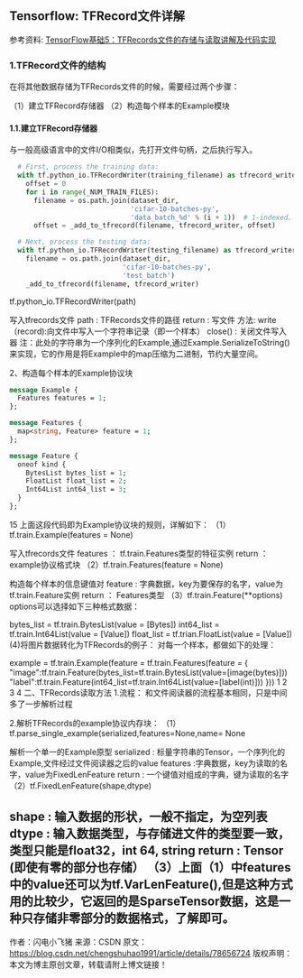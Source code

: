 ## Tensorflow: TFRecord文件详解

参考资料: [TensorFlow基础5：TFRecords文件的存储与读取讲解及代码实现](https://blog.csdn.net/chengshuhao1991/article/details/78656724)

### 1.TFRecord文件的结构

在将其他数据存储为TFRecords文件的时候，需要经过两个步骤：

（1）建立TFRecord存储器
（2）构造每个样本的Example模块

#### 1.1.建立TFRecord存储器

与一般高级语言中的文件I/O相类似，先打开文件句柄，之后执行写入。

```python
  # First, process the training data:
  with tf.python_io.TFRecordWriter(training_filename) as tfrecord_writer: # cifar10_train.tfrecord
    offset = 0
    for i in range(_NUM_TRAIN_FILES):
      filename = os.path.join(dataset_dir,
                              'cifar-10-batches-py',
                              'data_batch_%d' % (i + 1))  # 1-indexed.
      offset = _add_to_tfrecord(filename, tfrecord_writer, offset)

  # Next, process the testing data:
  with tf.python_io.TFRecordWriter(testing_filename) as tfrecord_writer: # cifar10_test.tfrecord
    filename = os.path.join(dataset_dir,
                            'cifar-10-batches-py',
                            'test_batch')
    _add_to_tfrecord(filename, tfrecord_writer)
```

tf.python_io.TFRecordWriter(path)

写入tfrecords文件
path : TFRecords文件的路径
return : 写文件
方法: 
write（record):向文件中写入一个字符串记录（即一个样本）
close() : 关闭文件写入器
注：此处的字符串为一个序列化的Example,通过Example.SerializeToString()来实现，它的作用是将Example中的map压缩为二进制，节约大量空间。

2、构造每个样本的Example协议块

```proto
message Example {
  Features features = 1;
};

message Features {
  map<string, Feature> feature = 1;
};

message Feature {
  oneof kind {
    BytesList bytes_list = 1;
    FloatList float_list = 2;
    Int64List int64_list = 3;
  }
};
```

15
上面这段代码即为Example协议块的规则，详解如下： 
（1）tf.train.Example(features = None)

写入tfrecords文件
features ： tf.train.Features类型的特征实例
return ： example协议格式块
（2）tf.train.Features(feature = None)

构造每个样本的信息键值对
feature : 字典数据，key为要保存的名字，value为tf.train.Feature实例
return ： Features类型
（3）tf.train.Feature(**options) 
options可以选择如下三种格式数据：

bytes_list = tf.train.BytesList(value = [Bytes])
int64_list = tf.train.Int64List(value = [Value])
float_list = tf.trian.FloatList(value = [Value])
(4)将图片数据转化为TFRecords的例子： 
对每一个样本，都做如下的处理：

example = tf.train.Example(feature = tf.train.Features(feature = {
                            "image":tf.train.Feature(bytes_list=tf.train.BytesList(value=[image(bytes)]))
                             "label":tf.train.Feature(int64_list=tf.train.Int64List(value=[label(int)]))
    }))
1
2
3
4
二、TFRecords读取方法
1.流程：
和文件阅读器的流程基本相同，只是中间多了一步解析过程

2.解析TFRecords的example协议内存块：
（1）tf.parse_single_example(serialized,features=None,name= None

解析一个单一的Example原型
serialized : 标量字符串的Tensor，一个序列化的Example,文件经过文件阅读器之后的value
features :字典数据，key为读取的名字，value为FixedLenFeature
return : 一个键值对组成的字典，键为读取的名字
（2）tf.FixedLenFeature(shape,dtype)

shape : 输入数据的形状，一般不指定，为空列表
dtype : 输入数据类型，与存储进文件的类型要一致，类型只能是float32，int 64, string
return : Tensor (即使有零的部分也存储）
（3）上面（1）中features中的value还可以为tf.VarLenFeature(),但是这种方式用的比较少，它返回的是SparseTensor数据，这是一种只存储非零部分的数据格式，了解即可。
--------------------- 
作者：闪电小飞猪 
来源：CSDN 
原文：https://blog.csdn.net/chengshuhao1991/article/details/78656724 
版权声明：本文为博主原创文章，转载请附上博文链接！